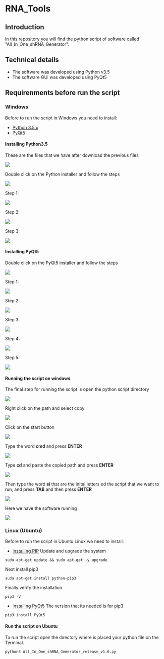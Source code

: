 # RNA_Tools

## Introduction

In this repository you will find the python script of software called "All_In_One_shRNA_Generator".

## Technical details

* The software was developed using Python v3.5
* The software GUI was developed using PyQt5

## Requirenments before run the script
### **Windows**

Before to run the script in Windows you need to install:

* [Python 3.5.x](/download/python-3.5.0.exe)
* [PyQt5](/download/PyQt5-5.6-gpl-Py3.5-Qt5.6.0-x32-2.exe)

#### Installing Python3.5

These are the files that we have after download the previous files

![](./images/installing_python3.5.PNG)

Double click on the Python installer and follow the steps

![](/images/installing_python3.5_00.PNG)

Step 1:

![](/images/installing_python3.5_01.PNG)

Step 2:

![](/images/installing_python3.5_02.PNG)

Step 3:

![](/images/installing_python3.5_03.PNG)

#### Installing PyQt5

Double click on the PyQt5 installer and follow the steps

![](/images/installing_pyQT5.PNG)

Step 1:

![](/images/installing_pyQT5_00.PNG)

Step 2:

![](/images/installing_pyQT5_01.PNG)

Step 3:

![](/images/installing_pyQT5_02.PNG)

Step 4:

![](/images/installing_pyQT5_03.PNG)

Step 5:

![](/images/installing_pyQT5_04.PNG)

#### Running the script on windows

The final step for running the script is open the python script directory

![](/images/runnig_the_script_00.PNG)

Right click on the path and select copy

![](/images/runnig_the_script_01.PNG)

Click on the start button

![](/images/runnig_the_script_02.PNG)

Type the word **cmd** and press **ENTER**

![](/images/runnig_the_script_03.PNG)

Type **cd** and paste the copied path and press **ENTER**

![](/images/runnig_the_script_04.PNG)

Then type the word **si** that are the inital letters od the script that we want to run, and press **TAB** and then press **ENTER**

![](/images/runnig_the_script_05.PNG)

Here we have the software running

![](/images/runnig_the_script_06.PNG)

### **Linux (Ubuntu)**

Before to run the script in Ubuntu Linux we need to install:
* [Installing PIP](https://www.rosehosting.com/blog/how-to-install-pip-on-ubuntu-16-04/)
Update and upgrade the system
````
sudo apt-get update && sudo apt-get -y upgrade
````
Next install pip3 
````
sudo apt-get install python-pip3
````
Finally verify the installation

````
pip3 -V
````
* [Installing PyQt5](https://pypi.org/project/PyQt5/)
The version that its needed is for pip3

````
pip3 install PyQt5
````
#### Run the script on Ubuntu

To run the script open the directory where is placed your python file on the Terminal.

````
python3 All_In_One_shRNA_Generator_release_v1.0.py
````